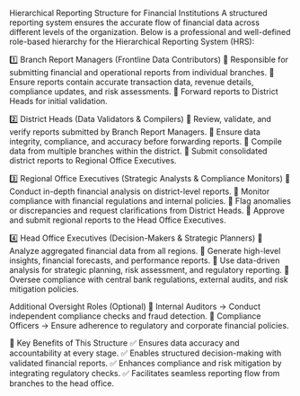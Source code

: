 Hierarchical Reporting Structure for Financial Institutions
A structured reporting system ensures the accurate flow of financial data across different levels of the organization. Below is a professional and well-defined role-based hierarchy for the Hierarchical Reporting System (HRS):

1️⃣ Branch Report Managers (Frontline Data Contributors)
🔹 Responsible for submitting financial and operational reports from individual branches.
🔹 Ensure reports contain accurate transaction data, revenue details, compliance updates, and risk assessments.
🔹 Forward reports to District Heads for initial validation.

2️⃣ District Heads (Data Validators & Compilers)
🔹 Review, validate, and verify reports submitted by Branch Report Managers.
🔹 Ensure data integrity, compliance, and accuracy before forwarding reports.
🔹 Compile data from multiple branches within the district.
🔹 Submit consolidated district reports to Regional Office Executives.

3️⃣ Regional Office Executives (Strategic Analysts & Compliance Monitors)
🔹 Conduct in-depth financial analysis on district-level reports.
🔹 Monitor compliance with financial regulations and internal policies.
🔹 Flag anomalies or discrepancies and request clarifications from District Heads.
🔹 Approve and submit regional reports to the Head Office Executives.

4️⃣ Head Office Executives (Decision-Makers & Strategic Planners)
🔹 Analyze aggregated financial data from all regions.
🔹 Generate high-level insights, financial forecasts, and performance reports.
🔹 Use data-driven analysis for strategic planning, risk assessment, and regulatory reporting.
🔹 Oversee compliance with central bank regulations, external audits, and risk mitigation policies.

Additional Oversight Roles (Optional)
🔹 Internal Auditors → Conduct independent compliance checks and fraud detection.
🔹 Compliance Officers → Ensure adherence to regulatory and corporate financial policies.

📌 Key Benefits of This Structure
✅ Ensures data accuracy and accountability at every stage.
✅ Enables structured decision-making with validated financial reports.
✅ Enhances compliance and risk mitigation by integrating regulatory checks.
✅ Facilitates seamless reporting flow from branches to the head office.

